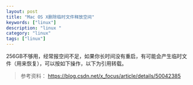 ```yaml
---
layout: post
title: "Mac OS X删除临时文件释放空间"
keywords: ["linux"]
description: "linux "
category: "linux"
tags: ["linux"]
---
```


256GB不够用，经常报空间不足，如果你长时间没有重启，有可能会产生临时文件（用来恢复），可以按如下操作，以下为引用转载。

> 参考资料：
https://blog.csdn.net/x_focus/article/details/50042385
